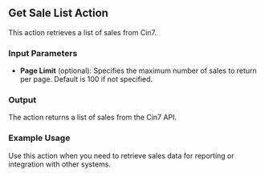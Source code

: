 ## Get Sale List Action

This action retrieves a list of sales from Cin7.

### Input Parameters

- **Page Limit** (optional): Specifies the maximum number of sales to return per page. Default is 100 if not specified.

### Output

The action returns a list of sales from the Cin7 API.

### Example Usage

Use this action when you need to retrieve sales data for reporting or integration with other systems.
